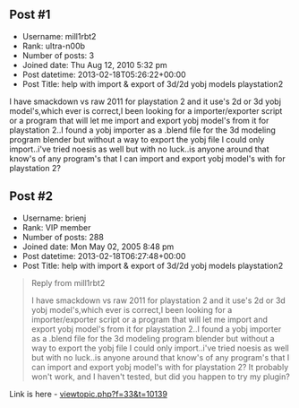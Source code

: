 ## Post #1
- Username: mill1rbt2
- Rank: ultra-n00b
- Number of posts: 3
- Joined date: Thu Aug 12, 2010 5:32 pm
- Post datetime: 2013-02-18T05:26:22+00:00
- Post Title: help with import & export of 3d/2d yobj models playstation2

I have smackdown vs raw 2011 for playstation 2 and it use's 2d or 3d yobj model's,which ever is correct,I been looking for a importer/exporter script or a program that will let me import and export yobj model's from it for playstation 2..I found a yobj importer as a .blend file for the 3d modeling program blender but without a way to export the yobj file I could only import..i've tried noesis as well but with no luck..is anyone around that know's of any program's that I can import and export yobj model's with for playstation 2?
## Post #2
- Username: brienj
- Rank: VIP member
- Number of posts: 288
- Joined date: Mon May 02, 2005 8:48 pm
- Post datetime: 2013-02-18T06:27:48+00:00
- Post Title: help with import & export of 3d/2d yobj models playstation2

> Reply from mill1rbt2
>
> I have smackdown vs raw 2011 for playstation 2 and it use's 2d or 3d yobj model's,which ever is correct,I been looking for a importer/exporter script or a program that will let me import and export yobj model's from it for playstation 2..I found a yobj importer as a .blend file for the 3d modeling program blender but without a way to export the yobj file I could only import..i've tried noesis as well but with no luck..is anyone around that know's of any program's that I can import and export yobj model's with for playstation 2?
It probably won't work, and I haven't tested, but did you happen to try my plugin?

Link is here - [viewtopic.php?f=33&t=10139](http://forum.xentax.com/viewtopic.php?f=33&t=10139)
